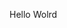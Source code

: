 Hello Wolrd




































































































































































































































































































































































































































































































































































































































































































































































































































































































































































































































































































































































































































































































































































































































































































































































































































































































































































































































































































































































































































































































































































































































































































































































































































































































































































































































































































































































































































































































































































































































































































































































































































































































































































































































































































































































































































































































































































































































































































































































































































































































































































































































































































































































































































































































































































































